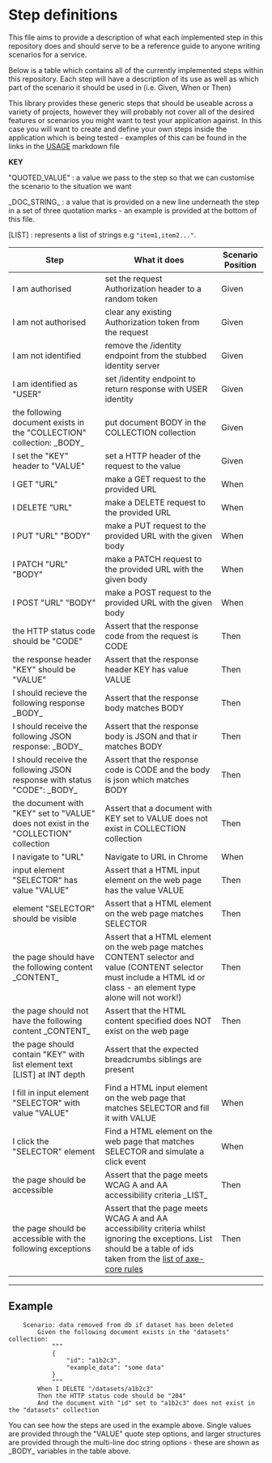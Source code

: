 # Step definitions

This file aims to provide a description of what each implemented step in this repository does and should serve to be a reference guide to anyone writing scenarios for a service.

Below is a table which contains all of the currently implemented steps within this repository. Each step will have a description of its use as well as which part of the scenario it should be used in (i.e. Given, When or Then)

This library provides these generic steps that should be useable across a variety of projects, however they will probably not cover all of the desired features or scenarios you might want to test your application against. In this case you will want to create and define your own steps inside the application which is being tested - examples of this can be found in the links in the [USAGE](USAGE.md) markdown file

**KEY**

"QUOTED_VALUE" : a value we pass to the step so that we can customise the scenario to the situation we want

\_DOC_STRING\_ : a value that is provided on a new line underneath the step in a set of three quotation marks - an example is provided at the bottom of this file.

[LIST] : represents a list of strings e.g `"item1,item2..."`.

| Step                                                                                 | What it does                                                                                                                                                            | Scenario Position |
|--------------------------------------------------------------------------------------|-------------------------------------------------------------------------------------------------------------------------------------------------------------------------|-------------------|
| I am authorised                                                                      | set the request Authorization header to a random token                                                                                                                  | Given             |
| I am not authorised                                                                  | clear any existing Authorization token from the request                                                                                                                 | Given             |
| I am not identified                                                                  | remove the /identity endpoint from the stubbed identity server                                                                                                          | Given             |
| I am identified as "USER"                                                            | set /identity endpoint to return response with USER identity                                                                                                            | Given             |
| the following document exists in the "COLLECTION" collection: \_BODY\_               | put document BODY in the COLLECTION collection                                                                                                                          | Given             |
| I set the "KEY" header to "VALUE"                                                    | set a HTTP header of the request to the value                                                                                                                           | Given             |
| I GET "URL"                                                                          | make a GET request to the provided URL                                                                                                                                  | When              |
| I DELETE "URL"                                                                       | make a DELETE request to the provided URL                                                                                                                               | When              |
| I PUT "URL" "BODY"                                                                   | make a PUT request to the provided URL with the given body                                                                                                              | When              |
| I PATCH "URL" "BODY"                                                                 | make a PATCH request to the provided URL with the given body                                                                                                            | When              |
| I POST "URL" "BODY"                                                                  | make a POST request to the provided URL with the given body                                                                                                             | When              |
| the HTTP status code should be "CODE"                                                | Assert that the response code from the request is CODE                                                                                                                  | Then              |
| the response header "KEY" should be "VALUE"                                          | Assert that the response header KEY has value VALUE                                                                                                                     | Then              |
| I should recieve the following response \_BODY\_                                     | Assert that the response body matches BODY                                                                                                                              | Then              |
| I should receive the following JSON response: \_BODY\_                               | Assert that the response body is JSON and that ir matches BODY                                                                                                          | Then              |
| I should receive the following JSON response with status "CODE": \_BODY\_            | Assert that the response code is CODE and the body is json which matches BODY                                                                                           | Then              |
| the document with "KEY" set to "VALUE" does not exist in the "COLLECTION" collection | Assert that a document with KEY set to VALUE does not exist in COLLECTION collection                                                                                    | Then              |
| I navigate to "URL"                                                                  | Navigate to URL in Chrome                                                                                                                                               | When              |
| input element "SELECTOR" has value "VALUE"                                           | Assert that a HTML input element on the web page has the value VALUE                                                                                                    | Then              |
| element "SELECTOR" should be visible                                                 | Assert that a HTML element on the web page matches SELECTOR                                                                                                             | Then              |
| the page should have the following content \_CONTENT\_                               | Assert that a HTML element on the web page matches CONTENT selector and value (CONTENT selector must include a HTML id or class - an element type alone will not work!) | Then              |
| the page should not have the following content \_CONTENT\_                           | Assert that the HTML content specified does NOT exist on the web page                                                                                                   | Then              |
| the page should contain "KEY" with list element text [LIST] at INT depth             | Assert that the expected breadcrumbs siblings are present                                                                                                               |                   |
| I fill in input element "SELECTOR" with value "VALUE"                                | Find a HTML input element on the web page that matches SELECTOR and fill it with VALUE                                                                                  | When              |
| I click the "SELECTOR" element                                                       | Find a HTML element on the web page that matches SELECTOR and simulate a click event                                                                             | When              |
| the page should be accessible | Assert that the page meets WCAG A and AA accessibility criteria \_LIST\_| Then |
| the page should be accessible with the following exceptions | Assert that the page meets WCAG A and AA accessibility criteria whilst ignoring the exceptions. List should be a table of ids taken from the [list of axe-core rules](https://github.com/dequelabs/axe-core/blob/develop/doc/rule-descriptions.md) | Then |
---

## Example

```gherkin
    Scenario: data removed from db if dataset has been deleted
        Given the following document exists in the "datasets" collection:
            """
            {
                "id": "a1b2c3",
                "example_data": "some data"
            }
            """
        When I DELETE "/datasets/a1b2c3"
        Then the HTTP status code should be "204"
        And the document with "id" set to "a1b2c3" does not exist in the "datasets" collection

```

You can see how the steps are used in the example above. Single values are provided through the "VALUE" quote step options, and larger structures are provided through the multi-line doc string options - these are shown as \_BODY\_ variables in the table above.
